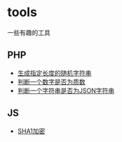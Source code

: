 # tools
一些有趣的工具


## PHP
* [生成指定长度的随机字符串](./php/generateRandomString.php)  
* [判断一个数字是否为质数](./php/isPrimeNumber.php)
* [判断一个字符串是否为JSON字符串](./php/isJson.php)


## JS
* [SHA1加密](./js/sha1.js)
